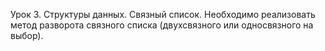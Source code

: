 Урок 3. Структуры данных. Связный список.
Необходимо реализовать метод разворота связного списка (двухсвязного или односвязного на выбор).
